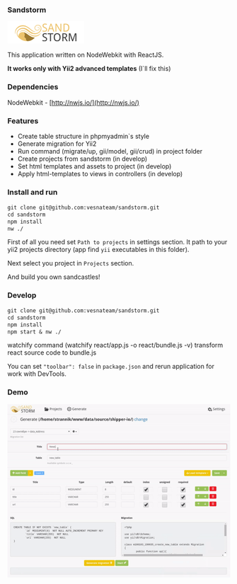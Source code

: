 ### Sandstorm
![Sandstorm](/assets/img/sandstorm-40.png)

This application written on NodeWebkit with ReactJS.

**It works only with Yii2 advanced templates** (I\`ll fix this)

### Dependencies
NodeWebkit - [http://nwjs.io/](http://nwjs.io/)


### Features

* Create table structure in phpmyadmin\`s style
* Generate migration for Yii2
* Run command (migrate/up, gii/model, gii/crud) in project folder
* Create projects from sandstorm (in develop)
* Set html templates and assets to project (in develop)
* Apply html-templates to views in controllers (in develop)


### Install and run

```
git clone git@github.com:vesnateam/sandstorm.git
cd sandstorm
npm install
nw ./
```
First of all you need set `Path to projects` in settings section.
It path to your yii2 projects directory (app find `yii` executables in this folder).

Next select you project in `Projects` section.

And build you own sandcastles!

### Develop
```
git clone git@github.com:vesnateam/sandstorm.git
cd sandstorm
npm install
npm start & nw ./
```
watchify command (watchify react/app.js -o react/bundle.js -v) transform react source code to bundle.js

You can set `"toolbar": false` in `package.json` and rerun application for work with DevTools.


### Demo
![Create tables](/assets/img/demo.gif)
